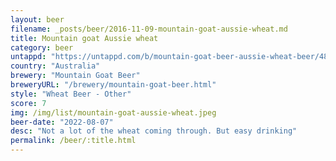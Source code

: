 ```yaml
---
layout: beer
filename: _posts/beer/2016-11-09-mountain-goat-aussie-wheat.md
title: Mountain goat Aussie wheat
category: beer
untappd: "https://untappd.com/b/mountain-goat-beer-aussie-wheat-beer/4828871"
country: "Australia"
brewery: "Mountain Goat Beer"
breweryURL: "/brewery/mountain-goat-beer.html"
style: "Wheat Beer - Other"
score: 7
img: /img/list/mountain-goat-aussie-wheat.jpeg
beer-date: "2022-08-07"
desc: "Not a lot of the wheat coming through. But easy drinking"
permalink: /beer/:title.html
---
```

